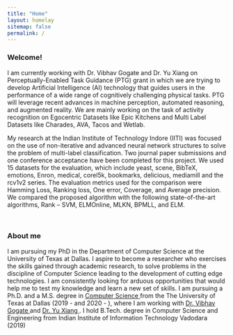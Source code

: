 ```yaml
---
title: "Home"
layout: homelay
sitemap: false
permalink: /
---
```


### Welcome!

I am currently working with Dr. Vibhav Gogate and Dr. Yu Xiang on Perceptually-Enabled Task Guidance (PTG) grant in which we are trying to develop Artificial Intelligence (AI) technology that guides users in the
performance of a wide range of cognitively challenging physical tasks. PTG will leverage recent advances in machine perception,
automated reasoning, and augmented reality. We are mainly working on the task of activity recognition on Egocentric Datasets like Epic Kitchens and Multi Label Datasets like Charades, AVA, Tacos and Wetlab.  

My research at the Indian Institute of Technology Indore (IITI) was focused on the use of non-iterative and advanced neural network structures to solve the problem of multi-label classification. Two journal paper submissions and one conference acceptance have been completed for this project. We used 15 datasets for the evaluation, which include yeast, scene, BibTeX, emotions, Enron, medical, corel5k, bookmarks, delicious, mediamill and the rcv1v2 series. 
The evaluation metrics used for the comparison were Hamming Loss, Ranking loss, One error, Coverage, and Average precision. We compared the proposed algorithm with the following state-of-the-art algorithms, Rank – SVM, ELMOnline, MLKN, BPMLL, and ELM.


[//]: # (<div class="container">)

[//]: # (<div class="row">)

[//]: # (<center>)

[//]: # (<iframe src="https://player.vimeo.com/video/455688517?autoplay=1&loop=1&autopause=0&muted=1&quality=360p&background=1" width="100%" style="border-style:solid;border-radius:5px;" frameborder="0" allow="autoplay"></iframe>)

[//]: # (Transition to chaos of flowing red blood cells. <br/>)

[//]: # (Bryngelson & Freund, <i>Phys. Rev. Fluids</i> &#40;2018&#41;)

[//]: # (</center>)

[//]: # (</div>)

[//]: # (</div>)
<br/>

### About me

I am pursuing my PhD in the Department of Computer Science at the University of Texas at Dallas. I aspire to become a researcher who exercises the skills gained through academic research, to solve problems in the discipline of Computer Science leading to the development of cutting edge technologies. I am consistently looking for arduous opportunities that would help me to test my knowledge and learn a new set of skills.
I am pursuing a Ph.D. and a M.S. degree in <a href="https://cs.utdallas.edu/education/graduate/" target="_blank">Computer Science </a> from the The University of Texas at Dallas (2019 -  and 2020 - ), where I am working with <a href="https://personal.utdallas.edu/~vibhav.gogate/" target="_blank">Dr. Vibhav Gogate </a> and  <a href="https://yuxng.github.io/" target="_blank">Dr. Yu Xiang </a>.
I hold B.Tech. degree in Computer Science and Engineering from Indian Institute of Information Technology Vadodara (2019)
